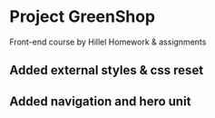 # Project GreenShop
Front-end course by Hillel
Homework & assignments

## Added external styles & css reset
## Added navigation and hero unit